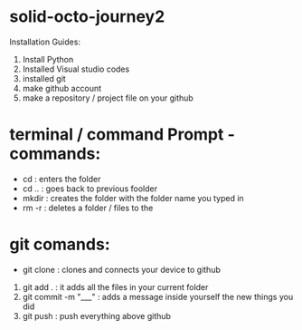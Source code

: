 # solid-octo-journey2

Installation Guides:
 1) Install Python
 2) Installed Visual studio codes
 3) installed git
 4) make github account
 5) make a repository / project file on your github

# terminal / command Prompt - commands:
- cd <folder name>: enters the folder
- cd .. : goes back to previous foolder
- mkdir <folder name> : creates the folder with the folder name you typed in
- rm -r <folder name> : deletes a folder / files to the <folder name>
 
# git comands:
  - git clone <https link of your repository> : clones and connects your device to github
  
  1) git add . : it adds all the files in your current folder
  2) git commit -m "___" : adds a message inside yourself the new things you did
  3) git push : push everything above github